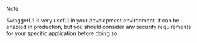 > [!NOTE]
> SwaggerUI is very useful in your development environment. It can be enabled in production, but you should consider any security requirements for your specific application before doing so.